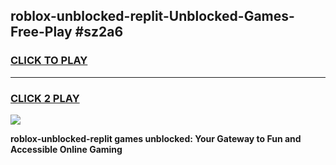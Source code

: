 
## roblox-unblocked-replit-Unblocked-Games-Free-Play #sz2a6
<h3>
<a href="https://us.freeplayer.one?title=roblox-unblocked-replit&ref=9M">CLICK TO PLAY</a></h3>
<hr>

<h3>
<a href="https://us.freeplayer.one?title=roblox-unblocked-replit&ref=9M">CLICK 2 PLAY</a>
  
</h3>

<a href="https://us.freeplayer.one?title=roblox-unblocked-replit&ref=9M"><img src="https://clearcache.store/games.png"></a>


**roblox-unblocked-replit games unblocked: Your Gateway to Fun and Accessible Online Gaming**
